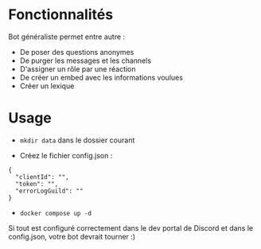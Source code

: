 # Fonctionnalités

Bot généraliste permet entre autre :

- De poser des questions anonymes
- De purger les messages et les channels
- D'assigner un rôle par une réaction 
- De créer un embed avec les informations voulues
- Créer un lexique

# Usage

 - `mkdir data` dans le dossier courant

- Créez le fichier config.json :
```
{
  "clientId": "",
  "token": "",
  "errorLogGuild": ""
}
```

- `docker compose up -d`

Si tout est configuré correctement dans le dev portal de Discord et dans le config.json, votre bot devrait tourner :)
